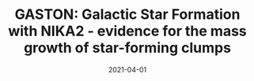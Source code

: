 ---
title: "GASTON: Galactic Star Formation with NIKA2 - evidence for the mass growth of star-forming clumps"
collection: "co_papers"
permalink: https://ui.adsabs.harvard.edu/abs/2021MNRAS.502.4576R/abstract
date: 2021-04-01
venue: "Monthly Notices of the Royal Astronomical Society"
citation: "Rigby, A. J., Peretto, N., Adam, R., et al. (2021), Monthly Notices of the Royal Astronomical Society, 502, 4576."
---
